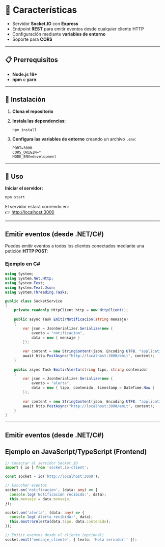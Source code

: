 # 🚀 Características

- Servidor **Socket.IO** con **Express**
- Endpoint **REST** para emitir eventos desde cualquier cliente HTTP
- Configuración mediante **variables de entorno**
- Soporte para **CORS**

---

## 📋 Prerrequisitos

- **Node.js 16+**
- **npm** o **yarn**

---

## 🔧 Instalación

1. **Clona el repositorio**
2. **Instala las dependencias:**

   ```bash
   npm install
   ```

3. **Configura las variables de entorno** creando un archivo `.env`:

   ```env
   PORT=3000
   CORS_ORIGIN=*
   NODE_ENV=development
   ```

---

## 🚀 Uso

**Iniciar el servidor:**

```bash
npm start
```

El servidor estará corriendo en:  
👉 [http://localhost:3000](http://localhost:3000)

---

## Emitir eventos (desde .NET/C#)

Puedes emitir eventos a todos los clientes conectados mediante una petición **HTTP POST**:

### Ejemplo en C#

```csharp
using System;
using System.Net.Http;
using System.Text;
using System.Text.Json;
using System.Threading.Tasks;

public class SocketService
{
    private readonly HttpClient http = new HttpClient();
    
    public async Task EmitirNotificacion(string mensaje)
    {
        var json = JsonSerializer.Serialize(new { 
            evento = "notificacion", 
            data = new { mensaje } 
        });
        
        var content = new StringContent(json, Encoding.UTF8, "application/json");
        await http.PostAsync("http://localhost:3000/emit", content);
    }
    
    public async Task EmitirAlerta(string tipo, string contenido)
    {
        var json = JsonSerializer.Serialize(new { 
            evento = "alerta", 
            data = new { tipo, contenido, timestamp = DateTime.Now } 
        });
        
        var content = new StringContent(json, Encoding.UTF8, "application/json");
        await http.PostAsync("http://localhost:3000/emit", content);
    }
}
```

---

## Emitir eventos (desde .NET/C#)
## Ejemplo en JavaScript/TypeScript (Frontend)

```typescript
// Conectar al servidor Socket.IO
import { io } from 'socket.io-client';

const socket = io('http://localhost:3000');

// Escuchar eventos
socket.on('notificacion', (data: any) => {
  console.log('Notificación recibida:', data);
  this.mensaje = data.mensaje;
});

socket.on('alerta', (data: any) => {
  console.log('Alerta recibida:', data);
  this.mostrarAlerta(data.tipo, data.contenido);
});

// Emitir eventos desde el cliente (opcional)
socket.emit('mensaje_cliente', { texto: 'Hola servidor!' });
```
